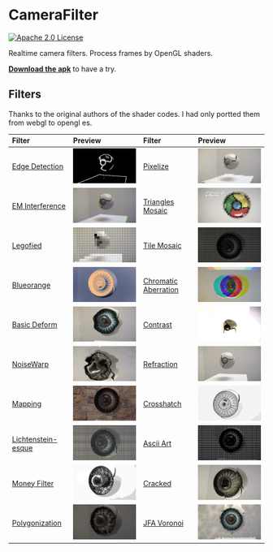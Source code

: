 # CameraFilter
[![Apache 2.0 License](https://img.shields.io/badge/license-Apache%202.0-blue.svg?style=flat)](http://www.apache.org/licenses/LICENSE-2.0.html)

Realtime camera filters. Process frames by OpenGL shaders.

**[Download the apk](https://github.com/WeLikeVis/CameraFilter/releases/download/2.0/app-debug.apk)** to have a try.

## Filters

Thanks to the original authors of the shader codes. I had only portted them from webgl to opengl es.

| Filter | Preview | Filter | Preview |
| :----- | :------ | :----- | :------ |
| [Edge Detection](https://www.shadertoy.com/view/Xtd3W7) | ![](art/1.png) | [Pixelize](https://www.shadertoy.com/view/4lXXDH) | ![](art/2.png)|
| [EM Interference](https://www.shadertoy.com/view/lsXSWl) | ![](art/3.png)| [Triangles Mosaic](https://www.shadertoy.com/view/4d2SWy) | ![](art/4.png) |
| [Legofied](https://www.shadertoy.com/view/XtBSzy) | ![](art/5.png) | [Tile Mosaic](https://www.shadertoy.com/view/MtfXRN) | ![](art/6.png) |
| [Blueorange](https://www.shadertoy.com/view/MslGzr) | ![](art/7.png) | [Chromatic Aberration](https://www.shadertoy.com/view/Mds3zn) | ![](art/8.png) |
| [Basic Deform](https://www.shadertoy.com/view/XdsGzH) | ![](art/9.png) | [Contrast](https://www.shadertoy.com/view/Xdf3RN) | ![](art/10.png) |
| [NoiseWarp](https://www.shadertoy.com/view/4sX3RN) | ![](art/11.png) | [Refraction](https://www.shadertoy.com/view/MsX3zN) | ![](art/12.png) |
| [Mapping](https://www.shadertoy.com/view/XsX3R7) | ![](art/13.png) | [Crosshatch](https://www.shadertoy.com/view/MdX3Dr) | ![](art/14.png) |
| [Lichtenstein-esque](https://www.shadertoy.com/view/Mdf3zS) | ![](art/15.png) | [Ascii Art](https://www.shadertoy.com/view/lssGDj) | ![](art/16.png) |
| [Money Filter](https://www.shadertoy.com/view/XlsXDN) | ![](art/17.png) | [Cracked](https://www.shadertoy.com/view/XdBSzW) | ![](art/18.png) |
| [Polygonization](https://www.shadertoy.com/view/4lsXR7) | ![](art/19.png) | [JFA Voronoi](https://www.shadertoy.com/view/4sy3W3) | ![](art/20.png) |
